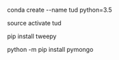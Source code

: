 
conda create --name tud python=3.5

source activate tud

pip install tweepy

python -m pip install pymongo
